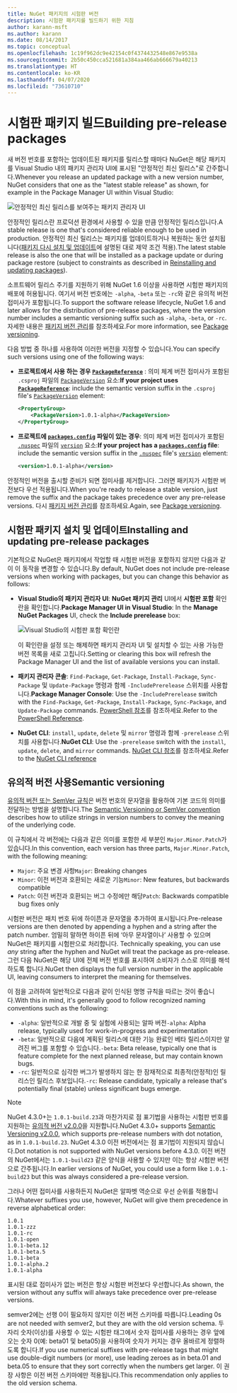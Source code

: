 ```yaml
---
title: NuGet 패키지의 시험판 버전
description: 시험판 패키지를 빌드하기 위한 지침
author: karann-msft
ms.author: karann
ms.date: 08/14/2017
ms.topic: conceptual
ms.openlocfilehash: 1c19f962dc9e42154c0f4374432548e867e9538a
ms.sourcegitcommit: 2b50c450cca521681a384aa466ab666679a40213
ms.translationtype: HT
ms.contentlocale: ko-KR
ms.lasthandoff: 04/07/2020
ms.locfileid: "73610710"
---
```

# <a name="building-pre-release-packages"></a><span data-ttu-id="e5e84-103">시험판 패키지 빌드</span><span class="sxs-lookup"><span data-stu-id="e5e84-103">Building pre-release packages</span></span>

<span data-ttu-id="e5e84-104">새 버전 번호를 포함하는 업데이트된 패키지를 릴리스할 때마다 NuGet은 해당 패키지를 Visual Studio 내의 패키지 관리자 UI에 표시된 "안정적인 최신 릴리스"로 간주합니다.</span><span class="sxs-lookup"><span data-stu-id="e5e84-104">Whenever you release an updated package with a new version number, NuGet considers that one as the "latest stable release" as shown, for example in the Package Manager UI within Visual Studio:</span></span>

![안정적인 최신 릴리스를 보여주는 패키지 관리자 UI](media/Prerelease_01-LatestStable.png)

<span data-ttu-id="e5e84-106">안정적인 릴리스란 프로덕션 환경에서 사용할 수 있을 만큼 안정적인 릴리스입니다.</span><span class="sxs-lookup"><span data-stu-id="e5e84-106">A stable release is one that's considered reliable enough to be used in production.</span></span> <span data-ttu-id="e5e84-107">안정적인 최신 릴리스는 패키지를 업데이트하거나 복원하는 동안 설치됩니다([패키지 다시 설치 및 업데이트](../consume-packages/reinstalling-and-updating-packages.md)에 설명된 대로 제약 조건 적용).</span><span class="sxs-lookup"><span data-stu-id="e5e84-107">The latest stable release is also the one that will be installed as a package update or during package restore (subject to constraints as described in [Reinstalling and updating packages](../consume-packages/reinstalling-and-updating-packages.md)).</span></span>

<span data-ttu-id="e5e84-108">소프트웨어 릴리스 주기를 지원하기 위해 NuGet 1.6 이상을 사용하면 시험판 패키지의 배포에 허용됩니다. 여기서 버전 번호에는 `-alpha`, `-beta` 또는 `-rc`와 같은 유의적 버전 접미사가 포함됩니다.</span><span class="sxs-lookup"><span data-stu-id="e5e84-108">To support the software release lifecycle, NuGet 1.6 and later allows for the distribution of pre-release packages, where the version number includes a semantic versioning suffix such as `-alpha`, `-beta`, or `-rc`.</span></span> <span data-ttu-id="e5e84-109">자세한 내용은 [패키지 버전 관리](../concepts/package-versioning.md#pre-release-versions)를 참조하세요.</span><span class="sxs-lookup"><span data-stu-id="e5e84-109">For more information, see [Package versioning](../concepts/package-versioning.md#pre-release-versions).</span></span>

<span data-ttu-id="e5e84-110">다음 방법 중 하나를 사용하여 이러한 버전을 지정할 수 있습니다.</span><span class="sxs-lookup"><span data-stu-id="e5e84-110">You can specify such versions using one of the following ways:</span></span>

- <span data-ttu-id="e5e84-111">**프로젝트에서 사용 하는 경우 [`PackageReference`](../consume-packages/package-references-in-project-files.md)** : 의미 체계 버전 접미사가 포함된 `.csproj` 파일의 [`PackageVersion`](/dotnet/core/tools/csproj.md#packageversion) 요소:</span><span class="sxs-lookup"><span data-stu-id="e5e84-111">**If your project uses [`PackageReference`](../consume-packages/package-references-in-project-files.md)**: include the semantic version suffix in the `.csproj` file's [`PackageVersion`](/dotnet/core/tools/csproj.md#packageversion) element:</span></span>

    ```xml
    <PropertyGroup>
        <PackageVersion>1.0.1-alpha</PackageVersion>
    </PropertyGroup>
    ```

- <span data-ttu-id="e5e84-112">**프로젝트에 [`packages.config`](../reference/packages-config.md) 파일이 있는 경우**: 의미 체계 버전 접미사가 포함된 [`.nuspec`](../reference/nuspec.md) 파일의 [`version`](../reference/nuspec.md#version) 요소:</span><span class="sxs-lookup"><span data-stu-id="e5e84-112">**If your project has a [`packages.config`](../reference/packages-config.md) file**: include the semantic version suffix in the [`.nuspec`](../reference/nuspec.md) file's [`version`](../reference/nuspec.md#version) element:</span></span>

    ```xml
    <version>1.0.1-alpha</version>
    ```

<span data-ttu-id="e5e84-113">안정적인 버전을 출시할 준비가 되면 접미사를 제거합니다. 그러면 패키지가 시험판 버전보다 우선 적용됩니다.</span><span class="sxs-lookup"><span data-stu-id="e5e84-113">When you're ready to release a stable version, just remove the suffix and the package takes precedence over any pre-release versions.</span></span> <span data-ttu-id="e5e84-114">다시 [패키지 버전 관리](../concepts/package-versioning.md#pre-release-versions)를 참조하세요.</span><span class="sxs-lookup"><span data-stu-id="e5e84-114">Again, see [Package versioning](../concepts/package-versioning.md#pre-release-versions).</span></span>

## <a name="installing-and-updating-pre-release-packages"></a><span data-ttu-id="e5e84-115">시험판 패키지 설치 및 업데이트</span><span class="sxs-lookup"><span data-stu-id="e5e84-115">Installing and updating pre-release packages</span></span>

<span data-ttu-id="e5e84-116">기본적으로 NuGet은 패키지에서 작업할 때 시험판 버전을 포함하지 않지만 다음과 같이 이 동작을 변경할 수 있습니다.</span><span class="sxs-lookup"><span data-stu-id="e5e84-116">By default, NuGet does not include pre-release versions when working with packages, but you can change this behavior as follows:</span></span>

- <span data-ttu-id="e5e84-117">**Visual Studio의 패키지 관리자 UI**: **NuGet 패키지 관리** UI에서 **시험판 포함** 확인란을 확인합니다.</span><span class="sxs-lookup"><span data-stu-id="e5e84-117">**Package Manager UI in Visual Studio**: In the **Manage NuGet Packages** UI, check the **Include prerelease** box:</span></span>

    ![Visual Studio의 시험판 포함 확인란](media/Prerelease_02-CheckPrerelease.png)

    <span data-ttu-id="e5e84-119">이 확인란을 설정 또는 해제하면 패키지 관리자 UI 및 설치할 수 있는 사용 가능한 버전 목록을 새로 고칩니다.</span><span class="sxs-lookup"><span data-stu-id="e5e84-119">Setting or clearing this box will refresh the Package Manager UI and the list of available versions you can install.</span></span>

- <span data-ttu-id="e5e84-120">**패키지 관리자 콘솔**: `Find-Package`, `Get-Package`, `Install-Package`, `Sync-Package` 및 `Update-Package` 명령과 함께 `-IncludePrerelease` 스위치를 사용합니다.</span><span class="sxs-lookup"><span data-stu-id="e5e84-120">**Package Manager Console**: Use the `-IncludePrerelease` switch with the `Find-Package`, `Get-Package`, `Install-Package`, `Sync-Package`, and `Update-Package` commands.</span></span> <span data-ttu-id="e5e84-121">[PowerShell 참조](../reference/powershell-reference.md)를 참조하세요.</span><span class="sxs-lookup"><span data-stu-id="e5e84-121">Refer to the [PowerShell Reference](../reference/powershell-reference.md).</span></span>

- <span data-ttu-id="e5e84-122">**NuGet CLI**: `install`, `update`, `delete` 및 `mirror` 명령과 함께 `-prerelease` 스위치를 사용합니다.</span><span class="sxs-lookup"><span data-stu-id="e5e84-122">**NuGet CLI**: Use the `-prerelease` switch with the `install`, `update`, `delete`, and `mirror` commands.</span></span> <span data-ttu-id="e5e84-123">[NuGet CLI 참조](../reference/nuget-exe-cli-reference.md)를 참조하세요.</span><span class="sxs-lookup"><span data-stu-id="e5e84-123">Refer to the [NuGet CLI reference](../reference/nuget-exe-cli-reference.md)</span></span>

## <a name="semantic-versioning"></a><span data-ttu-id="e5e84-124">유의적 버전 사용</span><span class="sxs-lookup"><span data-stu-id="e5e84-124">Semantic versioning</span></span>

<span data-ttu-id="e5e84-125">[유의적 버전 또는 SemVer 규칙](https://semver.org/spec/v1.0.0.html)은 버전 번호의 문자열을 활용하여 기본 코드의 의미를 전달하는 방법을 설명합니다.</span><span class="sxs-lookup"><span data-stu-id="e5e84-125">The [Semantic Versioning or SemVer convention](https://semver.org/spec/v1.0.0.html) describes how to utilize strings in version numbers to convey the meaning of the underlying code.</span></span>

<span data-ttu-id="e5e84-126">이 규칙에서 각 버전에는 다음과 같은 의미를 포함한 세 부분인 `Major.Minor.Patch`가 있습니다.</span><span class="sxs-lookup"><span data-stu-id="e5e84-126">In this convention, each version has three parts, `Major.Minor.Patch`, with the following meaning:</span></span>

- <span data-ttu-id="e5e84-127">`Major`: 주요 변경 사항</span><span class="sxs-lookup"><span data-stu-id="e5e84-127">`Major`: Breaking changes</span></span>
- <span data-ttu-id="e5e84-128">`Minor`: 이전 버전과 호환되는 새로운 기능</span><span class="sxs-lookup"><span data-stu-id="e5e84-128">`Minor`: New features, but backwards compatible</span></span>
- <span data-ttu-id="e5e84-129">`Patch`: 이전 버전과 호환되는 버그 수정에만 해당</span><span class="sxs-lookup"><span data-stu-id="e5e84-129">`Patch`: Backwards compatible bug fixes only</span></span>

<span data-ttu-id="e5e84-130">시험판 버전은 패치 번호 뒤에 하이픈과 문자열을 추가하여 표시됩니다.</span><span class="sxs-lookup"><span data-stu-id="e5e84-130">Pre-release versions are then denoted by appending a hyphen and a string after the patch number.</span></span> <span data-ttu-id="e5e84-131">엄밀히 말하면 하이픈 뒤에 ‘아무 문자열이나’ 사용할 수 있으며 NuGet은 패키지를 시험판으로 처리합니다. </span><span class="sxs-lookup"><span data-stu-id="e5e84-131">Technically speaking, you can use *any* string after the hyphen and NuGet will treat the package as pre-release.</span></span> <span data-ttu-id="e5e84-132">그런 다음 NuGet은 해당 UI에 전체 버전 번호를 표시하여 소비자가 스스로 의미를 해석하도록 합니다.</span><span class="sxs-lookup"><span data-stu-id="e5e84-132">NuGet then displays the full version number in the applicable UI, leaving consumers to interpret the meaning for themselves.</span></span>

<span data-ttu-id="e5e84-133">이 점을 고려하여 일반적으로 다음과 같이 인식된 명명 규칙을 따르는 것이 좋습니다.</span><span class="sxs-lookup"><span data-stu-id="e5e84-133">With this in mind, it's generally good to follow recognized naming conventions such as the following:</span></span>

- <span data-ttu-id="e5e84-134">`-alpha`: 일반적으로 개발 중 및 실험에 사용되는 알파 버전</span><span class="sxs-lookup"><span data-stu-id="e5e84-134">`-alpha`: Alpha release, typically used for work-in-progress and experimentation</span></span>
- <span data-ttu-id="e5e84-135">`-beta`: 일반적으로 다음에 계획된 릴리스에 대한 기능 완료인 베타 릴리스이지만 알려진 버그를 포함할 수 있습니다.</span><span class="sxs-lookup"><span data-stu-id="e5e84-135">`-beta`: Beta release, typically one that is feature complete for the next planned release, but may contain known bugs.</span></span>
- <span data-ttu-id="e5e84-136">`-rc`: 일반적으로 심각한 버그가 발생하지 않는 한 잠재적으로 최종적(안정적)인 릴리스인 릴리스 후보입니다.</span><span class="sxs-lookup"><span data-stu-id="e5e84-136">`-rc`: Release candidate, typically a release that's potentially final (stable) unless significant bugs emerge.</span></span>

> [!Note]
> <span data-ttu-id="e5e84-137">NuGet 4.3.0+는 `1.0.1-build.23`과 마찬가지로 점 표기법을 사용하는 시험판 번호를 지원하는 [유의적 버전 v2.0.0](https://semver.org/spec/v2.0.0.html)을 지원합니다.</span><span class="sxs-lookup"><span data-stu-id="e5e84-137">NuGet 4.3.0+ supports [Semantic Versioning v2.0.0](https://semver.org/spec/v2.0.0.html), which supports pre-release numbers with dot notation, as in `1.0.1-build.23`.</span></span> <span data-ttu-id="e5e84-138">NuGet 4.3.0 이전 버전에서는 점 표기법이 지원되지 않습니다.</span><span class="sxs-lookup"><span data-stu-id="e5e84-138">Dot notation is not supported with NuGet versions before 4.3.0.</span></span> <span data-ttu-id="e5e84-139">이전 버전의 NuGet에서는 `1.0.1-build23` 같은 양식을 사용할 수 있지만 이는 항상 시험판 버전으로 간주됩니다.</span><span class="sxs-lookup"><span data-stu-id="e5e84-139">In earlier versions of NuGet, you could use a form like `1.0.1-build23` but this was always considered a pre-release version.</span></span>

<span data-ttu-id="e5e84-140">그러나 어떤 접미사를 사용하든지 NuGet은 알파벳 역순으로 우선 순위를 적용합니다.</span><span class="sxs-lookup"><span data-stu-id="e5e84-140">Whatever suffixes you use, however, NuGet will give them precedence in reverse alphabetical order:</span></span>

    1.0.1
    1.0.1-zzz
    1.0.1-rc
    1.0.1-open
    1.0.1-beta.12
    1.0.1-beta.5
    1.0.1-beta
    1.0.1-alpha.2
    1.0.1-alpha

<span data-ttu-id="e5e84-141">표시된 대로 접미사가 없는 버전은 항상 시험판 버전보다 우선합니다.</span><span class="sxs-lookup"><span data-stu-id="e5e84-141">As shown, the version without any suffix will always take precedence over pre-release versions.</span></span>

<span data-ttu-id="e5e84-142">semver2에는 선행 0이 필요하지 않지만 이전 버전 스키마를 따릅니다.</span><span class="sxs-lookup"><span data-stu-id="e5e84-142">Leading 0s are not needed with semver2, but they are with the old version schema.</span></span> <span data-ttu-id="e5e84-143">두 자리 숫자(이상)를 사용할 수 있는 시험판 태그에서 숫자 접미사를 사용하는 경우 앞에 오는 숫자 0(예: beta01 및 beta05)을 사용하여 숫자가 커지는 경우 올바르게 정렬하도록 합니다.</span><span class="sxs-lookup"><span data-stu-id="e5e84-143">If you use numerical suffixes with pre-release tags that might use double-digit numbers (or more), use leading zeroes as in beta.01 and beta.05 to ensure that they sort correctly when the numbers get larger.</span></span> <span data-ttu-id="e5e84-144">이 권장 사항은 이전 버전 스키마에만 적용됩니다.</span><span class="sxs-lookup"><span data-stu-id="e5e84-144">This recommendation only applies to the old version schema.</span></span>

